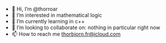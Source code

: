 - 👋 Hi, I’m @thorroar
- 👀 I’m interested in mathematical logic
- 🌱 I’m currently learning in c++
- 💞️ I’m looking to collaborate on: nothing in particular right now
- 📫 How to reach me thorbjorn.fr@icloud.com

<!---
thorroar/thorroar is a ✨ special ✨ repository because its `README.md` (this file) appears on your GitHub profile.
You can click the Preview link to take a look at your changes.
--->
